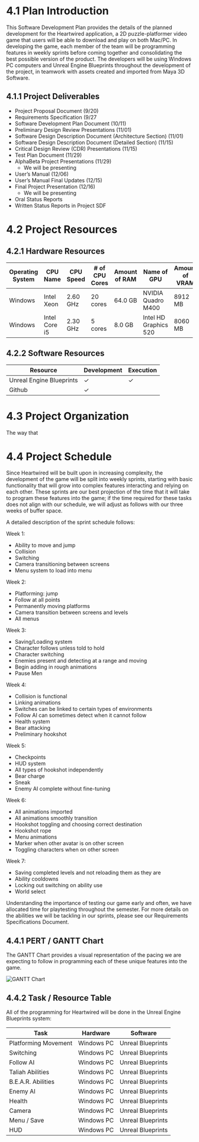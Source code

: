# 4.1   Plan Introduction

This Software Development Plan provides the details of the planned development for the Heartwired application, a 2D puzzle-platformer video game that users will be able to download and play on both Mac/PC. In developing the game, each member of the team will be programming features in weekly sprints before coming together and consolidating the best possible version of the product. The developers will be using Windows PC computers and Unreal Engine Blueprints throughout the development of the project, in teamwork with assets created and imported from Maya 3D Software. 

## 4.1.1 Project Deliverables

* Project Proposal Document (9/20)
* Requirements Specification (9/27
* Software Development Plan Document (10/11)
* Preliminary Design Review Presentations (11/01)
* Software Design Description Document (Architecture Section) (11/01) 
* Software Design Description Document (Detailed Section) (11/15)
* Critical Design Review (CDR) Presentations (11/15)
* Test Plan Document (11/29)
* AlphaBeta Project Presentations (11/29)
  * We will be presenting 
* User’s Manual (12/06)
* User’s Manual Final Updates (12/15) 
* Final Project Presentation (12/16)
  * We will be presenting 
* Oral Status Reports
* Written Status Reports in Project SDF

# 4.2   Project Resources
## 4.2.1 Hardware Resources

| Operating System  | CPU Name  | CPU Speed | # of CPU Cores | Amount of RAM | Name of GPU | Amount of VRAM | Purpose |   
|---|---|---|---|---|---|---|---|
| Windows | Intel Xeon | 2.60 GHz | 20 cores | 64.0 GB | NVIDIA Quadro M400 | 8912 MB | Development |
| Windows | Intel Core i5 | 2.30 GHz | 5 cores | 8.0 GB | Intel HD Graphics 520 | 8060 MB | Development |

## 4.2.2 Software Resources 

| Resource  | Development | Execution |   
|---|---|---|
| Unreal Engine Blueprints | ✓  | ✓ |
| Github | ✓ |  |

# 4.3 Project Organization

The way that 

# 4.4 Project Schedule 

Since Heartwired will be built upon in increasing complexity, the development of the game will be split into weekly sprints, starting with basic functionality that will grow into complex features interacting and relying on each other. These sprints are our best projection of the time that it will take to program these features into the game; if the time required for these tasks does not align with our schedule, we will adjust as follows with our three weeks of buffer space.

A detailed description of the sprint schedule follows:

Week 1:
  * Ability to move and jump
  * Collision
  * Switching
  * Camera transitioning between screens
  * Menu system to load into menu

Week 2:
  * Platforming: jump
  * Follow at all points
  * Permanently moving platforms
  * Camera transition between screens and levels
  * All menus
  
Week 3:
  * Saving/Loading system
  * Character follows unless told to hold
  * Character switching
  * Enemies present and detecting at a range and moving
  * Begin adding in rough animations
  * Pause Men

Week 4:
  * Collision is functional
  * Linking animations
  * Switches can be linked to certain types of environments
  * Follow AI can sometimes detect when it cannot follow
  * Health system
  * Bear attacking
  * Preliminary hookshot

Week 5:
  * Checkpoints
  * HUD system
  * All types of hookshot independently
  * Bear charge
  * Sneak
  * Enemy AI complete without fine-tuning

Week 6:
  * All animations imported
  * All animations smoothly transition
  * Hookshot toggling and choosing correct destination
  * Hookshot rope
  * Menu animations
  * Marker when other avatar is on other screen
  * Toggling characters when on other screen
  
Week 7: 
  * Saving completed levels and not reloading them as they are
  * Ability cooldowns
  * Locking out switching on ability use
  * World select

Understanding the importance of testing our game early and often, we have allocated time for playtesting throughout the semester. For more details on the abilities we will be tackling in our sprints, please see our Requirements Specifications Document.  

## 4.4.1 PERT / GANTT Chart

The GANTT Chart provides a visual representation of the pacing we are expecting to follow in programming each of these unique features into the game. 

![GANTT Chart](https://raw.githubusercontent.com/sashadmitrieva96/cyberwitch/master/docs/ganttchart.JPG)

## 4.4.2 Task / Resource Table

All of the programming for Heartwired will be done in the Unreal Engine Blueprints system:

| Task | Hardware | Software |   
|---|---|---|
| Platforming Movement | Windows PC | Unreal Blueprints | 
| Switching | Windows PC | Unreal Blueprints | 
| Follow AI | Windows PC | Unreal Blueprints | 
| Taliah Abilities | Windows PC | Unreal Blueprints | 
| B.E.A.R. Abilities | Windows PC | Unreal Blueprints | 
| Enemy AI | Windows PC | Unreal Blueprints | 
| Health | Windows PC | Unreal Blueprints | 
| Camera | Windows PC | Unreal Blueprints | 
| Menu / Save | Windows PC | Unreal Blueprints | 
| HUD | Windows PC | Unreal Blueprints | 










